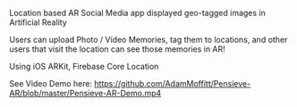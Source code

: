 Location based AR Social Media app displayed geo-tagged images in Artificial Reality 

Users can upload Photo / Video Memories, tag them to locations, and other users that visit the location can see those memories in AR!

Using iOS ARKit, Firebase Core Location

See Video Demo here: https://github.com/AdamMoffitt/Pensieve-AR/blob/master/Pensieve-AR-Demo.mp4
